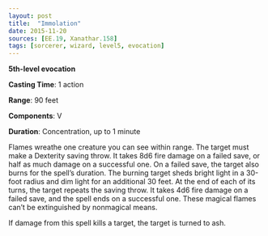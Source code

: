 ```yaml
---
layout: post
title:  "Immolation"
date: 2015-11-20
sources: [EE.19, Xanathar.158]
tags: [sorcerer, wizard, level5, evocation]
---
```


**5th-level evocation**

**Casting Time**: 1 action

**Range**: 90 feet

**Components**: V

**Duration**: Concentration, up to 1 minute

Flames wreathe one creature you can see within range. The target must make a Dexterity saving throw. It takes 8d6 fire damage on a failed save, or half as much damage on a successful one. On a failed save, the target also burns for the spell’s duration. The burning target sheds bright light in a 30-foot radius and dim light for an additional 30 feet. At the end of each of its turns, the target repeats the saving throw. It takes 4d6 fire damage on a failed save, and the spell ends on a successful one. These magical flames can’t be extinguished by nonmagical means.

If damage from this spell kills a target, the target is turned to ash.
